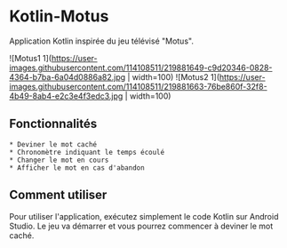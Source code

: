 # Kotlin-Motus

Application Kotlin inspirée du jeu télévisé "Motus".

![Motus1 1](https://user-images.githubusercontent.com/114108511/219881649-c9d20346-0828-4364-b7ba-6a04d0886a82.jpg | width=100)
![Motus2 1](https://user-images.githubusercontent.com/114108511/219881663-76be860f-32f8-4b49-8ab4-e2c3e4f3edc3.jpg | width=100)

## Fonctionnalités

    * Deviner le mot caché
    * Chronomètre indiquant le temps écoulé
    * Changer le mot en cours
    * Afficher le mot en cas d'abandon

## Comment utiliser

Pour utiliser l'application, exécutez simplement le code Kotlin sur Android Studio. 
Le jeu va démarrer et vous pourrez commencer à deviner le mot caché.
